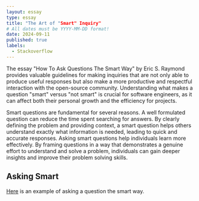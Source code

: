 ```yaml
---
layout: essay
type: essay
title: "The Art of "Smart" Inquiry"
# All dates must be YYYY-MM-DD format!
date: 2024-09-11
published: true
labels:
  - Stackoverflow
---
```


The essay "How To Ask Questions The Smart Way" by Eric S. Raymond provides valuable guidelines for making inquiries that are not only able to produce useful responses but also make a more productive and respectful interaction with the open-source community. Understanding what makes a question "smart" versus "not smart" is crucial for software engineers, as it can affect both their personal growth and the efficiency for projects.

Smart questions are fundamental for several reasons. A well formulated question can reduce the time spent searching for answers. By clearly defining the problem and providing context, a smart question helps others understand exactly what information is needed, leading to quick and accurate responses. Asking smart questions help individuals learn more effectively. By framing questions in a way that demonstrates a genuine effort to understand and solve a problem, individuals can gain deeper insights and improve their problem solving skills.


## Asking Smart

[Here](https://stackoverflow.com/questions/63956323/fixing-the-size-of-a-custom-font-in-swiftui-ios-13-when-ignoring-dynamic-type) is an example of asking a question the smart way.
